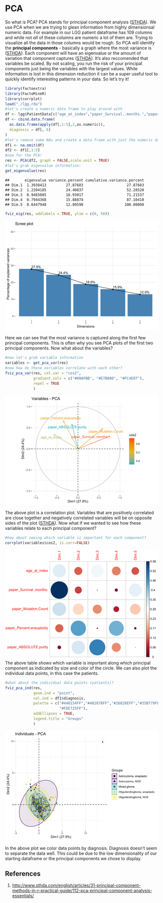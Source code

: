 PCA
================

So what is PCA? PCA stands for principal component analysis
([STHDA](http://www.sthda.com/english/articles/31-principal-component-methods-in-r-practical-guide/112-pca-principal-component-analysis-essentials/)).
We use PCA when we are trying to glean information from highly
dimensionsal numeric data. For example in our LGG patient dataframe has
109 columns and while not *all* of these columns are numeric a lot of
them are. Trying to visualize all the data in those columns would be
rough. So PCA will idenitfy the **principal components** - basically a
graph where the most variance is
([STHDA](http://www.sthda.com/english/articles/31-principal-component-methods-in-r-practical-guide/112-pca-principal-component-analysis-essentials/)).
Each component will have an eigenvalue or the amount of variation that
component captures
([STHDA](http://www.sthda.com/english/articles/31-principal-component-methods-in-r-practical-guide/112-pca-principal-component-analysis-essentials/)).
It’s also reccomended that variables be scaled. By not scaling, you run
the risk of your principal components just being the variables with the
largest values. While information is lost in this dimension reduction it
can be a super useful tool to quickly identify interesting patterns in
your data. So let’s try it\!

``` r
library(factoextra)
library(FactoMineR)
library(corrplot)
load("./lgg.rda")
#let's create a numeric data frame to play around with
df <- lgg$PatientData[c("age_at_index","paper_Survival..months.","paper_Mutation.Count","paper_Percent.aneuploidy","paper_ABSOLUTE.purity","primary_diagnosis")]
df <- cbind.data.frame(
  as.data.frame(apply(df[,1:5],2,as.numeric)),
  diagnosis = df[, 6]
)
#let's remove some NAs and create a data frame with just the numeric data
df1 <- na.omit(df)
df2 <- df1[,1:5]
#now for the PCA!
res <- PCA(df2, graph = FALSE,scale.unit = TRUE)
#let's grab eigenvalue information:
get_eigenvalue(res)
```

    ##       eigenvalue variance.percent cumulative.variance.percent
    ## Dim.1  1.3938413         27.87683                    27.87683
    ## Dim.2  1.2204185         24.40837                    52.28520
    ## Dim.3  0.9465085         18.93017                    71.21537
    ## Dim.4  0.7944368         15.88874                    87.10410
    ## Dim.5  0.6447948         12.89590                   100.00000

``` r
fviz_eig(res, addlabels = TRUE, ylim = c(0, 50))
```

![](pca_files/figure-gfm/pca-1.svg)<!-- -->

Here we can see that the most variance is captured along the first few
principal components. This is often why you see PCA plots of the first
two principal components. Now what about the variables?

``` r
#now let's grab variable information
variables <- get_pca_var(res)
#now how do these variables correlate with each other?
fviz_pca_var(res, col.var = "cos2",
             gradient.cols = c("#00AFBB", "#E7B800", "#FC4E07"), 
             repel = TRUE 
             )
```

![](pca_files/figure-gfm/pca1-1.svg)<!-- --> 

The above plot is a
correlation plot. Variables that are positively correlated are close
together and negatively correlated variables will be on opposite sides
of the plot
([STHDA](http://www.sthda.com/english/articles/31-principal-component-methods-in-r-practical-guide/112-pca-principal-component-analysis-essentials/)).
Now what if we wanted to see how these variables relate to each
principal component?

``` r
#how about seeing which variable is important for each component?
corrplot(variables$cos2, is.corr=FALSE)
```

![](pca_files/figure-gfm/pca2-1.svg)<!-- --> The above table shows which
variable is important along which principal component as indicated by
size and color of the circle. We can also plot the individual data
points, in this case the patients.

``` r
#what about the individual data points (patients)?
fviz_pca_ind(res,
             geom.ind = "point", 
             col.ind = df1$diagnosis,
             palette = c("#440154FF","#482878FF","#26828EFF","#35B779FF",
                         "#FDE725FF"),
             addEllipses = TRUE, 
             legend.title = "Groups"
             )
```

![](pca_files/figure-gfm/pca3-1.svg)<!-- -->

In the above plot we color data points by diagnosis. Diagnosis doesn’t
seem to separate the data well. This could be due to the low
dimensionality of our starting dataframe or the principal components we
chose to display.

## References

1.  <http://www.sthda.com/english/articles/31-principal-component-methods-in-r-practical-guide/112-pca-principal-component-analysis-essentials/>
